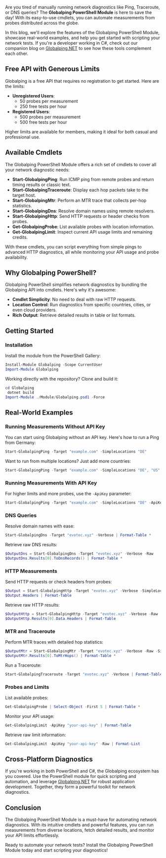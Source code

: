 Are you tired of manually running network diagnostics like Ping, Traceroute, or DNS queries? The **Globalping PowerShell Module** is here to save the day! With its easy-to-use cmdlets, you can automate measurements from probes distributed across the globe.

In this blog, we'll explore the features of the Globalping PowerShell Module, showcase real-world examples, and help you get started with scripting your network tests. If you're a developer working in C#, check out our companion blog on [Globalping.NET](https://evotec.xyz/supercharging-your-network-diagnostics-with-globalping-for-net/) to see how these tools complement each other.

## Free API with Generous Limits

Globalping is a free API that requires no registration to get started. Here are the limits:

- **Unregistered Users**:
  - 50 probes per measurement
  - 250 free tests per hour
- **Registered Users**:
  - 500 probes per measurement
  - 500 free tests per hour

Higher limits are available for members, making it ideal for both casual and professional use.

## Available Cmdlets

The Globalping PowerShell Module offers a rich set of cmdlets to cover all your network diagnostic needs:

- **Start-GlobalpingPing**: Run ICMP ping from remote probes and return timing results or classic text.
- **Start-GlobalpingTraceroute**: Display each hop packets take to the target host.
- **Start-GlobalpingMtr**: Perform an MTR trace that collects per-hop statistics.
- **Start-GlobalpingDns**: Resolve domain names using remote resolvers.
- **Start-GlobalpingHttp**: Send HTTP requests or header checks from probes.
- **Get-GlobalpingProbe**: List available probes with location information.
- **Get-GlobalpingLimit**: Inspect current API usage limits and remaining credits.

With these cmdlets, you can script everything from simple pings to advanced HTTP diagnostics, all while monitoring your API usage and probe availability.

## Why Globalping PowerShell?

Globalping PowerShell simplifies network diagnostics by bundling the Globalping API into cmdlets. Here's why it's awesome:

- **Cmdlet Simplicity**: No need to deal with raw HTTP requests.
- **Location Control**: Run diagnostics from specific countries, cities, or even cloud providers.
- **Rich Output**: Retrieve detailed results in table or list formats.

## Getting Started

### Installation

Install the module from the PowerShell Gallery:

```powershell
Install-Module Globalping -Scope CurrentUser
Import-Module Globalping
```

Working directly with the repository? Clone and build it:

```powershell
cd Globalping
 dotnet build
Import-Module ./Module/Globalping.psd1 -Force
```

## Real-World Examples

### Running Measurements Without API Key

You can start using Globalping without an API key. Here's how to run a Ping from Germany:

```powershell
Start-GlobalpingPing -Target "example.com" -SimpleLocations "DE"
```

Want to run from multiple locations? Just add more countries:

```powershell
Start-GlobalpingPing -Target "example.com" -SimpleLocations "DE", "US", "GB"
```

### Running Measurements With API Key

For higher limits and more probes, use the `-ApiKey` parameter:

```powershell
Start-GlobalpingPing -Target "example.com" -SimpleLocations "DE" -ApiKey "your-api-key"
```

### DNS Queries

Resolve domain names with ease:

```powershell
Start-GlobalpingDns -Target "evotec.xyz" -Verbose | Format-Table *
```

Retrieve raw DNS results:

```powershell
$OutputDns = Start-GlobalpingDns -Target "evotec.xyz" -Verbose -Raw
$OutputDns.Results[0].ToDnsRecords() | Format-Table *
```

### HTTP Measurements

Send HTTP requests or check headers from probes:

```powershell
$Output = Start-GlobalpingHttp -Target "evotec.xyz" -Verbose -SimpleLocations "Krakow+PL"
$Output.Headers | Format-Table
```

Retrieve raw HTTP results:

```powershell
$OutputHttp = Start-GlobalpingHttp -Target "evotec.xyz" -Verbose -Raw
$OutputHttp.Results[0].Data.Headers | Format-Table
```

### MTR and Traceroute

Perform MTR traces with detailed hop statistics:

```powershell
$OutputMtr = Start-GlobalpingMtr -Target "evotec.xyz" -Verbose -Raw -SimpleLocations "Krakow+PL", "Berlin+DE"
$OutputMtr.Results[0].ToMtrHops() | Format-Table *
```

Run a Traceroute:

```powershell
Start-GlobalpingTraceroute -Target "evotec.xyz" -Verbose | Format-Table *
```

### Probes and Limits

List available probes:

```powershell
Get-GlobalpingProbe | Select-Object -First 5 | Format-Table *
```

Monitor your API usage:

```powershell
Get-GlobalpingLimit -ApiKey "your-api-key" | Format-Table
```

Retrieve raw limit information:

```powershell
Get-GlobalpingLimit -ApiKey "your-api-key" -Raw | Format-List
```

## Cross-Platform Diagnostics

If you're working in both PowerShell and C#, the Globalping ecosystem has you covered. Use the PowerShell module for quick scripting and automation, and leverage [Globalping.NET](https://evotec.xyz/supercharging-your-network-diagnostics-with-globalping-for-net/) for robust application development. Together, they form a powerful toolkit for network diagnostics.

## Conclusion

The Globalping PowerShell Module is a must-have for automating network diagnostics. With its intuitive cmdlets and powerful features, you can run measurements from diverse locations, fetch detailed results, and monitor your API limits effortlessly.

Ready to automate your network tests? Install the Globalping PowerShell Module today and start scripting your diagnostics!
